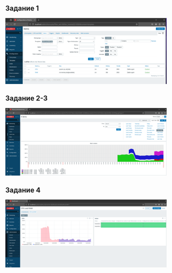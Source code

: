 ## Задание 1
![Задание 1](screenshot1.png)

## Задание 2-3
![Задание 2-3](screenshot2.png)

## Задание 4
![Задание 4](screenshot3.png)
